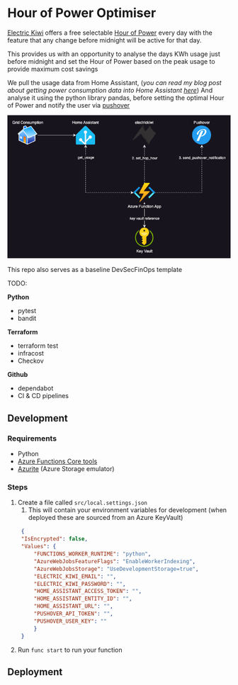 # Hour of Power Optimiser

[Electric Kiwi](https://www.electrickiwi.co.nz/) offers a free selectable [Hour of Power](https://www.electrickiwi.co.nz/power/hour-of-power) every day with the feature that any change before midnight will be active for that day.

This provides us with an opportunity to analyse the days KWh usage just before midnight and set the Hour of Power based on the peak usage to provide maximum cost savings

We pull the usage data from Home Assistant, (*you can read my blog post about getting power consumption data into Home Assistant [here](https://blog.malleynet.xyz/posts/electrickiwi/part1/)*) And analyse it using the python library pandas, before setting the optimal Hour of Power and notify the user via [pushover](https://pushover.net/) 

![](./docs/diagram.png)

This repo also serves as a baseline DevSecFinOps template

TODO: 

**Python**
- pytest
- bandit

**Terraform**
- terraform test
- infracost
- Checkov

**Github**
- dependabot
- CI & CD pipelines


## Development

### Requirements

- Python
- [Azure Functions Core tools](https://learn.microsoft.com/en-us/azure/azure-functions/functions-run-local?tabs=macos%2Cisolated-process%2Cnode-v4%2Cpython-v2%2Chttp-trigger%2Ccontainer-apps&pivots=programming-language-python)
- [Azurite](https://learn.microsoft.com/en-us/azure/storage/common/storage-use-azurite?tabs=visual-studio-code%2Cblob-storage) (Azure Storage emulator)

### Steps
1. Create a file called `src/local.settings.json`
   1. This will contain your environment variables for development (when deployed these are sourced from an Azure KeyVault)
   ```json
    {
    "IsEncrypted": false,
    "Values": {
        "FUNCTIONS_WORKER_RUNTIME": "python",
        "AzureWebJobsFeatureFlags": "EnableWorkerIndexing",
        "AzureWebJobsStorage": "UseDevelopmentStorage=true",
        "ELECTRIC_KIWI_EMAIL": "",
        "ELECTRIC_KIWI_PASSWORD": "",
        "HOME_ASSISTANT_ACCESS_TOKEN": "",
        "HOME_ASSISTANT_ENTITY_ID": "",
        "HOME_ASSISTANT_URL": "",
        "PUSHOVER_API_TOKEN": "",
        "PUSHOVER_USER_KEY": ""
        }
    }
   ```
2. Run `func start` to run your function

## Deployment
